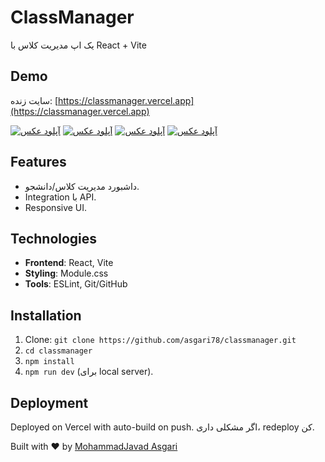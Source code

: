 # ClassManager

یک اپ مدیریت کلاس با React + Vite

## Demo
سایت زنده: [https://classmanager.vercel.app](https://classmanager.vercel.app)  

<a href = "https://uupload.ir/view/screenshot1_8etc.png" target = "_blank" > <img src="https://s6.uupload.ir/files/screenshot1_8etc_thumb.png" border="0" alt="آپلود عکس" /></a>
<a href="https://uupload.ir/view/screenshot3_3drq.png" target="_blank"><img src="https://s6.uupload.ir/files/screenshot3_3drq_thumb.png" border="0" alt="آپلود عکس" /></a>
<a href="https://uupload.ir/view/screenshot2_u0fr.png" target="_blank"><img src="https://s6.uupload.ir/files/screenshot2_u0fr_thumb.png" border="0" alt="آپلود عکس" /></a>
<a href="https://uupload.ir/view/screenshot4_wjf2.png" target="_blank"><img src="https://s6.uupload.ir/files/screenshot4_wjf2_thumb.png" border="0" alt="آپلود عکس" /></a>

## Features
- داشبورد مدیریت کلاس/دانشجو.
- Integration با API.
- Responsive UI.

## Technologies
- **Frontend**: React, Vite
- **Styling**: Module.css
- **Tools**: ESLint, Git/GitHub

## Installation
1. Clone: `git clone https://github.com/asgari78/classmanager.git`
2. `cd classmanager`
3. `npm install`
4. `npm run dev` (برای local server).

## Deployment
Deployed on Vercel with auto-build on push. اگر مشکلی داری، redeploy کن.

Built with ❤️ by [MohammadJavad Asgari](https://github.com/asgari78)
